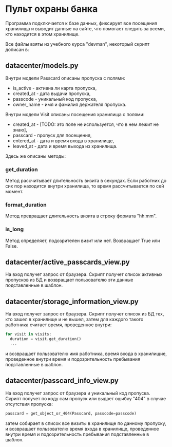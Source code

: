 # Пульт охраны банка

Программа подключается к базе данных, фиксирует все посещения хранилища и выводит данные на сайте, что помогает следить за всеми, кто находится в этом хранилище.

Все файлы взяты из учебного курса "devman", некоторый скрипт дописан в:

## datacenter/models.py

Внутри модели Passcard описаны пропуска с полями:
* is_active - активна ли карта пропуска,
* created_at - дата выдачи пропуска,
* passcode - уникальный код пропуска,
* owner_name - имя и фамилия держателя пропуска.

Внутри модели Visit описаны посещения хранилища с полями:
* created_at - [TODO: это поле не используется, что в нем лежит не знаю],
* passcard - пропуск для посещения,
* entered_at - дата и время входа в хранилище,
* leaved_at - дата и время выхода из хранилища.
  
Здесь же описаны методы:

### get_duration

Метод рассчитывает длительность визита в секундах. Если работних до сих пор находится внутри хранилища, то время рассчитывается по сей момент.

### format_duration

Метод превращает длительность визита в строку формата "hh:mm".

### is_long

Метод определяет, подозрителен визит или нет. Возвращает True или False.

## datacenter/active_passcards_view.py

На вход получет запрос от браузера. Скрипт получет список активных пропусков из БД и возвращает пользователю эти данные подставленные в шаблон.

## datacenter/storage_information_view.py

На вход получет запрос от браузера. Скрипт получет список из БД тех, кто зашел в хранилище и не вышел, затем для каждого такого работника считает время, проведенное внутри:
```python
for visit in visits:
  duration = visit.get_duration()
  ...
```
и возвращает пользователю имя работника, время входа в хранилищие, проведенное внутри время и подозрительность пребывания подставленные в шаблон.

## datacenter/passcard_info_view.py

На вход получет запрос от браузера и уникальный код пропуска. Скрипт получет по коду сам пропуск или выдает ошибку "404" в случае отсутствия пропуска:
```python
passcard = get_object_or_404(Passcard, passcode=passcode)
```
затем собирает в список все визиты в хранилище по данному пропуску, и возвращает пользователю время входа в хранилище, проведенное внутри время и подозрительность пребывания подставленные в шаблон.
